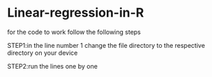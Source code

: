 # Linear-regression-in-R



for the code to work follow the following steps 

STEP1:in the line number 1 change the file directory to the respective directory on your device

STEP2:run the lines one by one 
